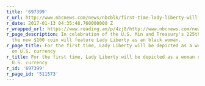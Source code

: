 ```yaml
---
title: '697399'
r_url: http://www.nbcnews.com/news/nbcblk/first-time-lady-liberty-will-be-depicted-woman-color-u-n706391
r_date: 2017-01-13 04:35:48.760000000 Z
r_wrapped_url: https://www.reading.am/p/4zj8/http://www.nbcnews.com/news/nbcblk/first-time-lady-liberty-will-be-depicted-woman-color-u-n706391
r_page_description: In celebration of the U.S. Min and Treasury's 225th anniversary,
  the new $100 coin will feature Lady Liberty as an black woman.
r_page_title: For the first time, Lady Liberty will be depicted as a woman of color
  on U.S. currency
r_title: For the first time, Lady Liberty will be depicted as a woman of color on
  U.S. currency
r_id: '697399'
r_page_id: '511573'
---
```


